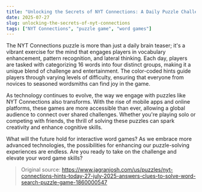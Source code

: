 ```yaml
---
title: "Unlocking the Secrets of NYT Connections: A Daily Puzzle Challenge"
date: 2025-07-27
slug: unlocking-the-secrets-of-nyt-connections
tags: ["NYT Connections", "puzzle game", "word games"]
---
```


The NYT Connections puzzle is more than just a daily brain teaser; it's a vibrant exercise for the mind that engages players in vocabulary enhancement, pattern recognition, and lateral thinking. Each day, players are tasked with categorizing 16 words into four distinct groups, making it a unique blend of challenge and entertainment. The color-coded hints guide players through varying levels of difficulty, ensuring that everyone from novices to seasoned wordsmiths can find joy in the game.

As technology continues to evolve, the way we engage with puzzles like NYT Connections also transforms. With the rise of mobile apps and online platforms, these games are more accessible than ever, allowing a global audience to connect over shared challenges. Whether you're playing solo or competing with friends, the thrill of solving these puzzles can spark creativity and enhance cognitive skills.

What will the future hold for interactive word games? As we embrace more advanced technologies, the possibilities for enhancing our puzzle-solving experiences are endless. Are you ready to take on the challenge and elevate your word game skills?

> Original source: https://www.jagranjosh.com/us/puzzles/nyt-connections-hints-today-27-july-2025-answers-clues-to-solve-word-search-puzzle-game-1860000547